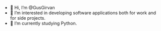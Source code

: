 - 👋 Hi, I’m @GusGirvan
- 👀 I’m interested in developing software applications both for work and for side projects. 
- 💚 I’m currently studying Python.

<!---
GusGirvan/GusGirvan is a ✨ special ✨ repository because its `README.md` (this file) appears on your GitHub profile.
You can click the Preview link to take a look at your changes.
--->
